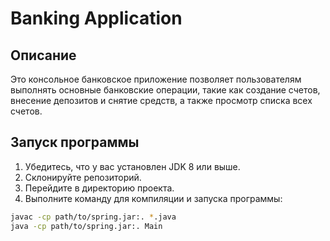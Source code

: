 # Banking Application

## Описание
Это консольное банковское приложение позволяет пользователям выполнять основные банковские операции, такие как создание счетов, внесение депозитов и снятие средств, а также просмотр списка всех счетов.

## Запуск программы

1. Убедитесь, что у вас установлен JDK 8 или выше.
2. Склонируйте репозиторий.
3. Перейдите в директорию проекта.
4. Выполните команду для компиляции и запуска программы:

```sh
javac -cp path/to/spring.jar:. *.java
java -cp path/to/spring.jar:. Main
